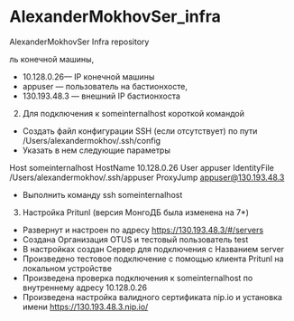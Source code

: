 # AlexanderMokhovSer_infra
AlexanderMokhovSer Infra repository

ль конечной машины,
- 10.128.0.26— IP конечной машины
- appuser — пользователь на бастионхосте,
- 130.193.48.3 — внешний IP бастионхоста


2. Для подключения к someinternalhost короткой командой

- Создать файл конфигурации SSH (если отсутствует) по пути /Users/alexandermokhov/.ssh/config
- Указать в нем следующие параметры

Host someinternalhost
    HostName      10.128.0.26
    User          appuser
    IdentityFile  /Users/alexandermokhov/.ssh/appuser
    ProxyJump     appuser@130.193.48.3

- Выполнить команду ssh someinternalhost

3. Настройка Pritunl (версия МонгоДБ была изменена на 7*)
- Развернут и настроен по адресу https://130.193.48.3/#/servers
- Создана Организация OTUS и тестовый пользователь test
- В настройках создан Сервер для подключения c Названием server
- Произведено тестовое подключение с помощью клиента Pritunl на локальном устройстве
- Произведена проверка подключения к someinternalhost по внутреннему адресу 10.128.0.26
- Произведена настройка валидного сертификата nip.io и установка имени https://130.193.48.3.nip.io/
